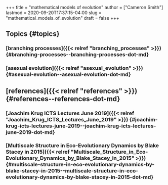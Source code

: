 +++
title = "mathematical models of evolution"
author = ["Cameron Smith"]
lastmod = 2020-09-20T17:37:15-04:00
slug = "mathematical_models_of_evolution"
draft = false
+++

## Topics {#topics}


### [branching processes]({{< relref "branching_processes" >}}) {#branching-processes--branching-processes-dot-md}


### [asexual evolution]({{< relref "asexual_evolution" >}}) {#asexual-evolution--asexual-evolution-dot-md}


## [references]({{< relref "references" >}}) {#references--references-dot-md}


### [Joachim Krug ICTS Lectures June 2019]({{< relref "Joachim_Krug_ICTS_Lectures_June_2019" >}}) {#joachim-krug-icts-lectures-june-2019--joachim-krug-icts-lectures-june-2019-dot-md}


### [Multiscale Structure in Eco-Evolutionary Dynamics by Blake Stacey in 2015]({{< relref "Multiscale_Structure_in_Eco-Evolutionary_Dynamics_by_Blake_Stacey_in_2015" >}}) {#multiscale-structure-in-eco-evolutionary-dynamics-by-blake-stacey-in-2015--multiscale-structure-in-eco-evolutionary-dynamics-by-blake-stacey-in-2015-dot-md}
